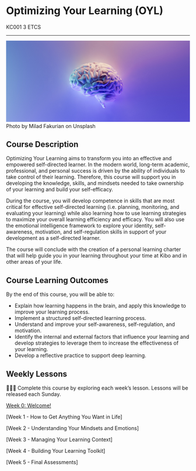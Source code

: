 # Optimizing Your Learning (OYL)

KC001 3 ETCS

---

![brain](./brain.jpeg)
Photo by Milad Fakurian on Unsplash


## Course Description

Optimizing Your Learning aims to transform you into an effective and empowered self-directed learner. In the modern world, long-term academic, professional, and personal success is driven by the ability of individuals to take control of their learning. Therefore, this course will support you in developing the knowledge, skills, and mindsets needed to take ownership of your learning and build your self-efficacy.

During the course, you will develop competence in skills that are most critical for effective self-directed learning (i.e. planning, monitoring, and evaluating your learning) while also learning how to use learning strategies to maximize your overall learning efficiency and efficacy. You will also use the emotional intelligence framework to explore your identity, self-awareness, motivation, and self-regulation skills in support of your development as a self-directed learner.

The course will conclude with the creation of a personal learning charter that will help guide you in your learning throughout your time at Kibo and in other areas of your life.

## Course Learning Outcomes

By the end of this course, you will be able to:

- Explain how learning happens in the brain, and apply this knowledge to improve your learning process.
- Implement a structured self-directed learning process.
- Understand and improve your self-awareness, self-regulation, and motivation.
- Identify the internal and external factors that influence your learning and develop strategies to leverage them to increase the effectiveness of your learning.
- Develop a reflective practice to support deep learning.

## Weekly Lessons

<aside>

👩🏿‍🏫 Complete this course by exploring each week’s lesson. Lessons will be released each Sunday.

</aside>

[Week 0: Welcome!](/optimizing-your-learning/welcome.md)

[Week 1 - How to Get Anything You Want in Life] <!-- (/optimizing-your-learning/how-to-get-anything-you-want-in-life.md) -->

[Week 2 - Understanding Your Mindsets and Emotions] <!-- (/optimizing-your-learning/understanding-your-mindsets-and-emotions.md) -->

[Week 3 - Managing Your Learning Context] <!-- (/optimizing-your-learning/managing-your-learning-context.md) -->

[Week 4 - Building Your Learning Toolkit] <!-- (/optimizing-your-learning/building-your-learning-toolkit.md) -->

[Week 5 - Final Assessments] <!-- (/optimizing-your-learning/final-assessments.md) -->
